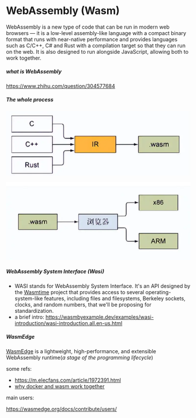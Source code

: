 # WebAssembly (Wasm)

WebAssembly is a new type of code that can be run in modern web browsers — it is a low-level assembly-like language with a compact binary format that runs with near-native performance and provides languages such as C/C++, C# and Rust with a compilation target so that they can run on the web. It is also designed to run alongside JavaScript, allowing both to work together.

##### what is WebAssembly

https://www.zhihu.com/question/304577684

##### The whole process

![image-20231020105005296](img\image-20231020105005296.png)

![image-20231020105343372](img\image-20231020105343372.png)



##### WebAssembly System Interface (Wasi)

+ WASI stands for WebAssembly System Interface. It's an API designed by the [Wasmtime](https://github.com/bytecodealliance/wasmtime) project that provides access to several operating-system-like features, including files and filesystems, Berkeley sockets, clocks, and random numbers, that we'll be proposing for standardization.
+ a brief intro: https://wasmbyexample.dev/examples/wasi-introduction/wasi-introduction.all.en-us.html

##### WasmEdge

[WasmEdge](https://github.com/WasmEdge/WasmEdge) is a lightweight, high-performance, and extensible WebAssembly runtime(*a stage of the programming lifecycle*)

some refs:

+ https://m.elecfans.com/article/1972391.html
+ [why docker and wasm work together](https://www.docker.com/blog/why-containers-and-webassembly-work-well-together/)

main users:

https://wasmedge.org/docs/contribute/users/
